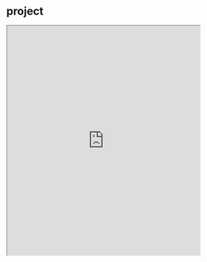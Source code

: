 # project
<iframe src="https://nbviewer.org/github/EylonYehiel/projects/blob/main/project.ipynb" width="100%" height="600px"></iframe>
